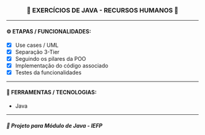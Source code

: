 <h3 align="center"> 
  🚧 EXERCÍCIOS DE JAVA - RECURSOS HUMANOS 🚧
</h3>

---
#### ⚙️ ETAPAS / FUNCIONALIDADES:

- [x] Use cases / UML
- [x] Separação 3-Tier
- [x] Seguindo os pilares da POO
- [x] Implementação do código associado
- [x] Testes da funcionalidades

---
#### 🔧 FERRAMENTAS / TECNOLOGIAS:

- Java

---
##### 📖 Projeto para Módulo de Java - IEFP
